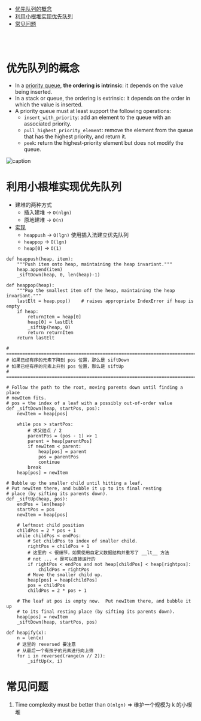 - [优先队列的概念](#优先队列的概念)
- [利用小根堆实现优先队列](#利用小根堆实现优先队列)
- [常见问题](#常见问题)

</br></br>

# 优先队列的概念
- In a [priority queue](https://en.wikipedia.org/wiki/Priority_queue#Operations), **the ordering is intrinsic**: it depends on the value being inserted.
- In a stack or queue, the ordering is extrinsic: it depends on the order in which the value is inserted.
- A priority queue must at least support the following operations:
  - `insert_with_priority`: add an element to the queue with an associated priority.
  - `pull_highest_priority_element`: remove the element from the queue that has the highest priority, and return it.
  - `peek`: return the highest-priority element but does not modify the queue.

![caption](https://cdn.programiz.com/sites/tutorial2program/files/Introduction.png)

# 利用小根堆实现优先队列
- 建堆的两种方式
  - 插入建堆 -> `O(nlgn)`
  - 原地建堆 -> `O(n)`
- [实现](https://github.com/python/cpython/blob/3.9/Lib/heapq.py)
  - `heappush` -> `O(lgn)` 使用插入法建立优先队列
  - `heappop` -> `O(lgn)`  
  - `heap[0]` -> `O(1)`
```
def heappush(heap, item):
    """Push item onto heap, maintaining the heap invariant."""
    heap.append(item)
    _siftDown(heap, 0, len(heap)-1)

def heappop(heap):
    """Pop the smallest item off the heap, maintaining the heap invariant."""
    lastElt = heap.pop()    # raises appropriate IndexError if heap is empty
    if heap:
        returnItem = heap[0]
        heap[0] = lastElt
        _siftUp(heap, 0)
        return returnItem
    return lastElt

# =======================================================================
# 如果已经有序的元素下降到 pos 位置，那么是 siftDown
# 如果已经有序的元素上升到 pos 位置，那么是 siftUp
# =======================================================================

# Follow the path to the root, moving parents down until finding a place
# newItem fits.
# pos = the index of a leaf with a possibly out-of-order value
def _siftDown(heap, startPos, pos):
    newItem = heap[pos]

    while pos > startPos:
        # 求父结点 / 2
        parentPos = (pos - 1) >> 1
        parent = heap[parentPos]
        if newItem < parent:
            heap[pos] = parent
            pos = parentPos
            continue
        break
    heap[pos] = newItem

# Bubble up the smaller child until hitting a leaf.
# Put newItem there, and bubble it up to its final resting
# place (by sifting its parents down).
def _siftUp(heap, pos):
    endPos = len(heap)
    startPos = pos
    newItem = heap[pos]

    # leftmost child position
    childPos = 2 * pos + 1
    while childPos < endPos:
        # Set childPos to index of smaller child.
        rightPos = childPos + 1
        # 这里的 < 很细节，如果使用自定义数据结构并重写了 __lt__ 方法
        # not ... < 是可以直接运行的
        if rightPos < endPos and not heap[childPos] < heap[rightpos]:
            childPos = rightPos
        # Move the smaller child up.
        heap[pos] = heap[childPos]
        pos = childPos
        childPos = 2 * pos + 1

    # The leaf at pos is empty now.  Put newItem there, and bubble it up
    # to its final resting place (by sifting its parents down).
    heap[pos] = newItem
    _siftDown(heap, startPos, pos)

def heapify(x):
    n = len(x)
    # 这里的 reversed 要注意
    # 从最后一个有孩子的元素进行向上筛
    for i in reversed(range(n // 2)):
        _siftUp(x, i)
```

# 常见问题
1. Time complexity must be better than `O(nlgn)` => 维护一个规模为 k 的小根堆